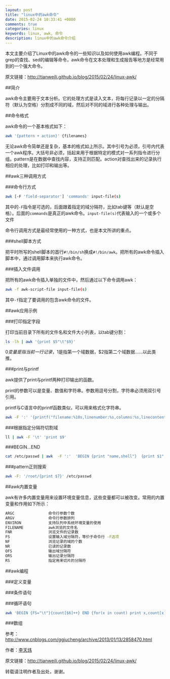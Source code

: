 ```yaml
---
layout: post
title: "linux中的awk命令"
date: 2015-02-24 10:33:41 +0800
comments: true
categories: linux
keywords: linux, awk, 命令
description: linux中的awk命令介绍
---
```


本文主要介绍了Linux中的awk命令的一些知识以及如何使用awk编程。不同于grep的查找、sed的编辑等命令，awk命令在文本处理和生成报告等地方是经常用到的一个强大命令。

<!--more-->

原文链接：<http://tianweili.github.io/blog/2015/02/24/linux-awk/>

##简介

awk命令主要用于文本分析。它的处理方式是读入文本，将每行记录以一定的分隔符（默认为空格）分割成不同的域，然后对不同的域进行各种处理与输出。

##命令格式

awk命令的一个基本格式如下：

```bash
awk '{pattern + action}' {filenames}
```

无论awk命令简单还是复杂，基本的格式如上所示。其中引号为必须，引号内代表一个awk程序。大括号非必须，括起来用于根据特定的模式对一系列指令进行分组。pattern是在数据中查找内容，支持正则匹配。action对查找出来的记录执行相应的处理，比如打印和输出等。

##awk三种调用方式

###命令行方式

```bash
awk [-F 'field-separator'] 'commands' input-file(s)
```

其中的`-F`指令是可选的，后面跟着指定的域分隔符，比如tab键等（默认是空格）。后面的`commands`是真正的awk命令。`input-file(s)`代表输入的一个或多个文件

命令行调用方式是最经常使用的一种方式，也是本文所讲的重点。

###shell脚本方式

把平时所写的shell脚本的首行`#!/bin/sh`换成`#!/bin/awk`。把所有的awk命令插入脚本中，通过调用脚本来执行awk命令。

###插入文件调用

把所有的awk命令插入单独的文件中，然后通过以下命令调用awk：

```bash
awk -f awk-script-file input-file(s)
```

其中`-f`指定了要调用的包含awk命令的文件。

##awk应用示例

###打印指定字段

打印当前目录下所有的文件名和文件大小列表，以tab键分割：

```bash
ls -lh | awk '{print $5"\t"$9}'
```

$0变量是指当前一行记录，$1是指第一个域数据，$2指第二个域数据……以此类推。

###print与printf

awk提供了print与printf两种打印输出的函数。

print的参数可以是变量、数值和字符串。参数用逗号分割，字符串必须用双引号引用。

printf与C语言中的printf函数类似，可以用来格式化字符串。

```bash
awk -F ':' '{printf("filename:%10s,linenumber:%s,columns:%s,linecontent:%s\n",FILENAME,NR,NF,$0)}' /etc/passwd
```

###根据指定分隔符切割域

```bash
ll | awk -F '\t' 'print $9'
```

###BEGIN...END

```bash
cat /etc/passwd | awk  -F ':'  'BEGIN {print "name,shell"}  {print $1","$7} END {print "blue,/bin/nosh"}'
```

###pattern正则搜索

```bash
awk -F: '/root/{print $7}' /etc/passwd
```

##awk内置变量

awk有许多内置变量用来设置环境变量信息，这些变量都可以被改变。常用的内置变量和作用如下所示：

```bash
ARGC               命令行参数个数
ARGV               命令行参数排列
ENVIRON            支持队列中系统环境变量的使用
FILENAME           awk浏览的文件名
FNR                浏览文件的记录数
FS                 设置输入域分隔符，等价于命令行 -F选项
NF                 浏览记录的域的个数
NR                 已读的记录数
OFS                输出域分隔符
ORS                输出记录分隔符
RS                 指定用来切片的分隔符
```


##awk编程

###定义变量

###条件语句

###循环语句

```bash
awk 'BEGIN {FS="\t"}{count[$6]++} END {for(x in count) print x,count[x]}' incoming_daily_20150223.dat
```

###数组






参考：http://www.cnblogs.com/ggjucheng/archive/2013/01/13/2858470.html




作者：[李天炜](http://tianweili.github.com/)

原文链接：<http://tianweili.github.io/blog/2015/02/24/linux-awk/>

转载请注明作者及出处，谢谢。
